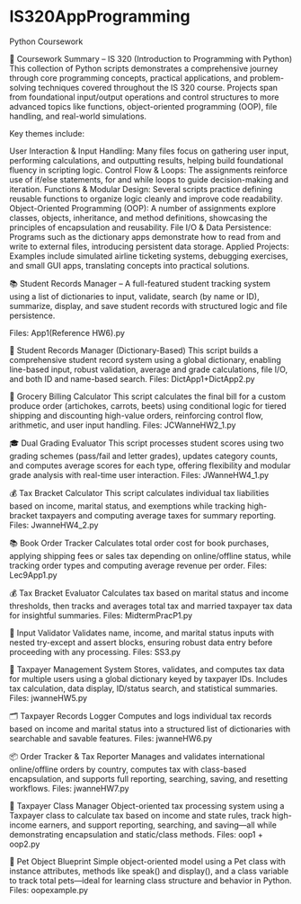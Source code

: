 # IS320AppProgramming
Python Coursework 

📘 Coursework Summary – IS 320 (Introduction to Programming with Python)
This collection of Python scripts demonstrates a comprehensive journey through core programming concepts, practical applications, and problem-solving techniques covered throughout the IS 320 course. Projects span from foundational input/output operations and control structures to more advanced topics like functions, object-oriented programming (OOP), file handling, and real-world simulations.

Key themes include:

User Interaction & Input Handling: Many files focus on gathering user input, performing calculations, and outputting results, helping build foundational fluency in scripting logic.
Control Flow & Loops: The assignments reinforce use of if/else statements, for and while loops to guide decision-making and iteration.
Functions & Modular Design: Several scripts practice defining reusable functions to organize logic cleanly and improve code readability.
Object-Oriented Programming (OOP): A number of assignments explore classes, objects, inheritance, and method definitions, showcasing the principles of encapsulation and reusability.
File I/O & Data Persistence: Programs such as the dictionary apps demonstrate how to read from and write to external files, introducing persistent data storage.
Applied Projects: Examples include simulated airline ticketing systems, debugging exercises, and small GUI apps, translating concepts into practical solutions.


📚 Student Records Manager – A full-featured student tracking system using a list of dictionaries to input, validate, search (by name or ID), summarize, display, and save student records with structured logic and file persistence.

Files: App1(Reference HW6).py

📘 Student Records Manager (Dictionary-Based)
This script builds a comprehensive student record system using a global dictionary, enabling line-based input, robust validation, average and grade calculations, file I/O, and both ID and name-based search.
Files: DictApp1+DictApp2.py

🥕 Grocery Billing Calculator
This script calculates the final bill for a custom produce order (artichokes, carrots, beets) using conditional logic for tiered shipping and discounting high-value orders, reinforcing control flow, arithmetic, and user input handling.
Files: JCWanneHW2_1.py

🎓 Dual Grading Evaluator
This script processes student scores using two grading schemes (pass/fail and letter grades), updates category counts, and computes average scores for each type, offering flexibility and modular grade analysis with real-time user interaction.
Files: JWanneHW4_1.py

💰 Tax Bracket Calculator
This script calculates individual tax liabilities based on income, marital status, and exemptions while tracking high-bracket taxpayers and computing average taxes for summary reporting.
Files: JwanneHW4_2.py

📚 Book Order Tracker
Calculates total order cost for book purchases, applying shipping fees or sales tax depending on online/offline status, while tracking order types and computing average revenue per order.
Files: Lec9App1.py

💰 Tax Bracket Evaluator
Calculates tax based on marital status and income thresholds, then tracks and averages total tax and married taxpayer tax data for insightful summaries.
Files: MidtermPracP1.py

🧾 Input Validator
Validates name, income, and marital status inputs with nested try-except and assert blocks, ensuring robust data entry before proceeding with any processing.
Files: SS3.py

🧾 Taxpayer Management System
Stores, validates, and computes tax data for multiple users using a global dictionary keyed by taxpayer IDs. Includes tax calculation, data display, ID/status search, and statistical summaries.
Files: jwanneHW5.py

🗂️ Taxpayer Records Logger
Computes and logs individual tax records based on income and marital status into a structured list of dictionaries with searchable and savable features.
Files: jwanneHW6.py

📦 Order Tracker & Tax Reporter
Manages and validates international online/offline orders by country, computes tax with class-based encapsulation, and supports full reporting, searching, saving, and resetting workflows.
Files: jwanneHW7.py

💼 Taxpayer Class Manager
Object-oriented tax processing system using a Taxpayer class to calculate tax based on income and state rules, track high-income earners, and support reporting, searching, and saving—all while demonstrating encapsulation and static/class methods.
Files: oop1 + oop2.py

🐾 Pet Object Blueprint
Simple object-oriented model using a Pet class with instance attributes, methods like speak() and display(), and a class variable to track total pets—ideal for learning class structure and behavior in Python.
Files: oopexample.py
